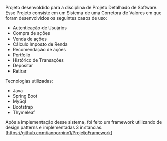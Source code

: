 Projeto desenvoldido para a disciplina de Projeto Detalhado de Software.
Esse Projeto consiste em um Sistema de uma Corretora de Valores em que foram
desenvolvidos os seguintes casos de uso:
- Autenticação de Usuários
- Compra de ações
- Venda de ações
- Cálculo Imposto de Renda
- Recomendação de ações
- Portfolio
- Histórico de Transações
- Depositar
- Retirar

Tecnologias utilizadas:
- Java
- Spring Boot
- MySql
- Bootstrap
- Thymeleaf

Após a implementação desse sistema, foi feito um framework utilizando de design patterns e implementadas 3 instâncias.
[https://github.com/ianporpino1/ProjetoFramework]
